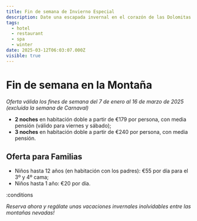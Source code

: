 ```yaml
---
title: Fin de semana de Invierno Especial
description: Date una escapada invernal en el corazón de las Dolomitas
tags:
  - hotel
  - restaurant
  - spa
  - winter
date: 2025-03-12T06:03:07.000Z
visible: true
---
```


# Fin de semana en la Montaña

*Oferta válida los fines de semana del 7 de enero al 16 de marzo de 2025\
(excluida la semana de Carnaval)*

- **2 noches** en habitación doble a partir de €179 por persona, con media pensión (válido para viernes y sábado);
- **3 noches** en habitación doble a partir de €240 por persona, con media pensión.

## Oferta para Familias

- Niños hasta 12 años (en habitación con los padres): €55 por día para el 3º y 4º cama;
- Niños hasta 1 año: €20 por día.

:conditions

*Reserva ahora y regálate unas vacaciones invernales inolvidables entre las montañas nevadas!*
